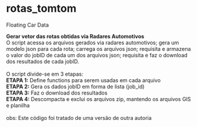 # rotas_tomtom
Floating Car Data

**Gerar vetor das rotas obtidas via Radares Automotivos**
<br> O script acessa os arquivos gerados via radares automotivos; gera um modelo json para cada rota; carrega os arquivos json; requisita e armazena o valor do jobID de cada um dos arquivos json; requisita e faz o download dos resultados de cada jobID.
<br>
<br> O script divide-se em 3 etapas:
<br>**ETAPA 1:** Define functions para serem usadas em cada arquivo
<br>**ETAPA 2:** Gera os dados jobID em forma de lista (job_id)
<br>**ETAPA 3:** Faz o download dos resultados
<br>**ETAPA 4:** Descompacta e exclui os arquivos zip, mantendo os arquivos GIS e planilha
<br>
<br> obs: Este código foi tratado de uma versão de outra autoria

